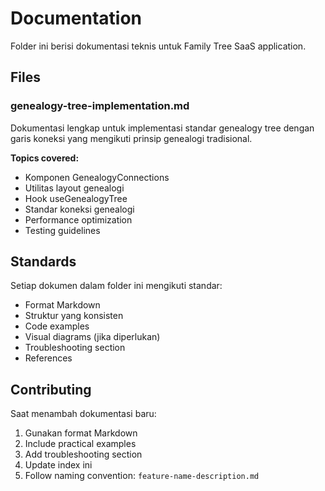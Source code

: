 # Documentation

Folder ini berisi dokumentasi teknis untuk Family Tree SaaS application.

## Files

### genealogy-tree-implementation.md
Dokumentasi lengkap untuk implementasi standar genealogy tree dengan garis koneksi yang mengikuti prinsip genealogi tradisional.

**Topics covered:**
- Komponen GenealogyConnections
- Utilitas layout genealogi
- Hook useGenealogyTree
- Standar koneksi genealogi
- Performance optimization
- Testing guidelines

## Standards

Setiap dokumen dalam folder ini mengikuti standar:
- Format Markdown
- Struktur yang konsisten
- Code examples
- Visual diagrams (jika diperlukan)
- Troubleshooting section
- References

## Contributing

Saat menambah dokumentasi baru:
1. Gunakan format Markdown
2. Include practical examples
3. Add troubleshooting section
4. Update index ini
5. Follow naming convention: `feature-name-description.md`
